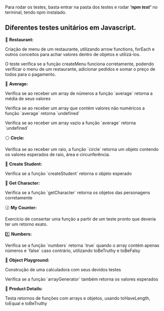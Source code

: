 Para rodar os testes, basta entrar na pasta dos testes e rodar <b><i>'npm test'</b></i> no terminal, tendo npm instalado.

<h2>Diferentes testes unitários em Javascript.</h2>

:fries: <b>Restaurant:</b>
  <p>Criação de menu de um restaurante, utilizando arrow functions, forEach e outros conceitos para achar valores dentro de objetos e utilizá-los.</p>
  <p>O teste verifica se a função createMenu funciona corretamente, podendo verificar o menu de um restaurante, adicionar pedidos e somar o preço de todos para o pagamento.</p>

:thought_balloon: <b>Average:</b>
  <p>Verifica se ao receber um array de números a função `average` retorna a média de seus valores</p>
  <p>Verifica se ao receber um array que contém valores não numéricos a função `average` retorna `undefined`</p>
  <p>Verifica se ao receber um array vazio a função `average` retorna `undefined`</p>
 
:white_circle: <b>Circle:</b>
  <p>Verifica se ao receber um raio, a função `circle` retorna um objeto contendo os valores esperados de raio, área e circunferência.</p>

:raising_hand: <b>Create Student:</b>
  <p>Verifica se a função `createStudent` retorna o objeto esperado</p>
  
:movie_camera: <b>Get Character:</b>
  <p>Verifica se a função `getCharacter` retorna os objetos das personagens corretamente</p>
  
:clock230: <b>My Counter:</b>
  <p>Exercício de consertar uma função a partir de um teste pronto que deveria ter um retorno exato.</p>
  
:one: <b>Numbers:</b>
  <p>Verifica se a função `numbers` retorna `true` quando o array contém apenas números e `false` caso contrário, utilizando toBeTruthy e toBeFalsy</p>
  
:iphone: <b>Object Playground:</b>
  <p>Construção de uma calculadora com seus devidos testes</p>
  <p>Verifica se a função `arrayGenerator` também retorna os valores esperados</p>
  
:christmas_tree: <b>Product Details:</b>
  <p>Testa retornos de funções com arrays e objetos, usando toHaveLength, toEqual e toBeTruthy</p>
